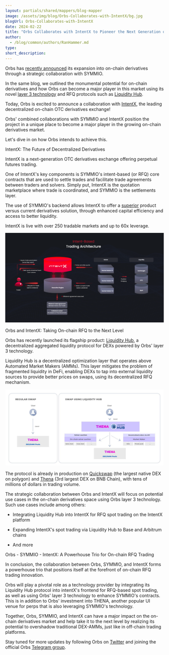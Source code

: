 ```yaml
---
layout: partials/shared/mappers/blog-mapper
image: /assets/img/blog/Orbs-Collaborates-with-IntentX/bg.jpg
blogUrl: Orbs-Collaborates-with-IntentX
date: 2024-02-22
title: "Orbs Collaborates with IntentX to Pioneer the Next Generation of On-chain OTC Derivatives and Spot Trading"
author:
  - /blog/common/authors/RanHammer.md
type:
short_description:
---
```



Orbs has [recently announced](https://www.orbs.com/Orbs-Expands-into-On-chain-Derivatives-through-a-Strategic-Partnership-with-SYMMIO/) its expansion into on-chain derivatives through a strategic collaboration with SYMMIO.

In the same blog, we outlined the monumental potential for on-chain derivatives and how Orbs can become a major player in this market using its novel [layer 3 technology](https://www.orbs.com/overview/) and RFQ protocols such as [Liquidity Hub](https://www.orbs.com/liquidity-hub/).

Today, Orbs is excited to announce a collaboration with [IntentX](https://intentx.io/), the leading decentralized on-chain OTC derivatives exchange!

Orbs' combined collaborations with SYMMIO and IntentX position the project in a unique place to become a major player in the growing on-chain derivatives market.

Let's dive in on how Orbs intends to achieve this.

IntentX: The Future of Decentralized Derivatives

IntentX is a next-generation OTC derivatives exchange offering perpetual futures trading.

One of IntentX's key components is SYMMIO's intent-based (or RFQ) core contracts that are used to settle trades and facilitate trade agreements between traders and solvers. Simply put, IntentX is the quotation marketplace where trade is coordinated, and SYMMIO is the settlements layer.

The use of SYMMIO's backend allows IntentX to offer a [superior](https://docs.intentx.io/on-chain-derivatives-overview/comparison-and-advantages-of-intentx) product versus current derivatives solution, through enhanced capital efficiency and access to better liquidity.

IntentX is live with over 250 tradable markets and up to 60x leverage.

![](/assets/img/blog/Orbs-Collaborates-with-IntentX/img1.png)

Orbs and IntentX: Taking On-chain RFQ to the Next Level

Orbs has recently launched its flagship product: [Liquidity Hub](https://www.orbs.com/liquidity-hub/), a decentralized aggregated liquidity protocol for DEXs powered by Orbs' layer 3 technology.

Liquidity Hub is a decentralized optimization layer that operates above Automated Market Makers (AMMs). This layer mitigates the problem of fragmented liquidity in DeFi, enabling DEXs to tap into external liquidity sources to provide better prices on swaps, using its decentralized RFQ mechanism.

![](/assets/img/blog/Orbs-Collaborates-with-IntentX/img2.jpg)


The protocol is already in production on [Quickswap](https://www.orbs.com/Liquidity-Hub-by-Orbs-The-New-Standard-for-DEXs/) (the largest native DEX on polygon) and [Thena](https://www.orbs.com/LiquidityHub-and-Thena-Continuing-the-Standard-Set-by-Orbs/) (3rd largest DEX on BNB Chain), with tens of millions of dollars in trading volume.

The strategic collaboration between Orbs and IntentX will focus on potential use cases in the on-chain derivatives space using Orbs layer 3 technology. Such use cases include among others:

-   Integrating Liquidity Hub into IntentX for RFQ spot trading on the IntentX platform 

-   Expanding IntentX's spot trading via Liquidity Hub to Base and Arbitrum chains

-   And more

Orbs - SYMMIO - IntentX: A Powerhouse Trio for On-chain RFQ Trading

In conclusion, the collaboration between Orbs, SYMMIO, and IntentX forms a powerhouse trio that positions itself at the forefront of on-chain RFQ trading innovation.

Orbs will play a pivotal role as a technology provider by integrating its Liquidity Hub protocol into intentX's frontend for RFQ-based spot trading, as well as using Orbs' layer 3 technology to enhance SYMMIO's contracts. This is in addition to Orbs' investment into THENA, another popular UI venue for perps that is also leveraging SYMMIO's technology.

Together, Orbs, SYMMIO, and IntentX can have a major impact on the on-chain derivatives market and help take it to the next level by realizing its potential to overshadow traditional DEX-AMMs, just like in off-chain trading platforms.

Stay tuned for more updates by following Orbs on [Twitter](https://twitter.com/orbs_network) and joining the official Orbs [Telegram group](https://t.me/OrbsNetwork).